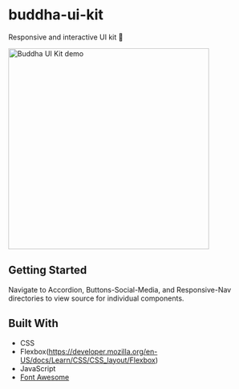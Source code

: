 # buddha-ui-kit

Responsive and interactive UI kit 🔮

<img src="http://zillberrycom.fatcow.com/buddha-ui-kit/buddha-ui-kit-demo.gif" width="400" alt="Buddha UI Kit demo">

## Getting Started

Navigate to Accordion, Buttons-Social-Media, and Responsive-Nav directories to view source for individual components. 

## Built With

* CSS
* Flexbox(https://developer.mozilla.org/en-US/docs/Learn/CSS/CSS_layout/Flexbox)
* JavaScript
* [Font Awesome](https://fontawesome.com)
